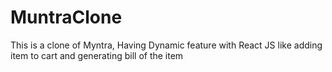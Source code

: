 # MuntraClone
This is a clone of Myntra, Having Dynamic feature with React JS like adding item to cart and generating bill of the item
